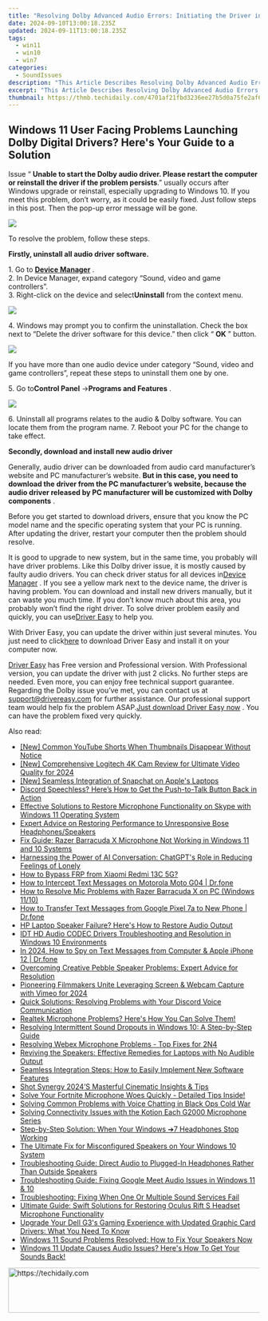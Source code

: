 ```yaml
---
title: "Resolving Dolby Advanced Audio Errors: Initiating the Driver in Windows 11 Effortlessly"
date: 2024-09-10T13:00:18.235Z
updated: 2024-09-11T13:00:18.235Z
tags:
  - win11
  - win10
  - win7
categories:
  - SoundIssues
description: "This Article Describes Resolving Dolby Advanced Audio Errors: Initiating the Driver in Windows 11 Effortlessly"
excerpt: "This Article Describes Resolving Dolby Advanced Audio Errors: Initiating the Driver in Windows 11 Effortlessly"
thumbnail: https://thmb.techidaily.com/4701af21fbd3236ee27b5d0a75fe2af600bece4b4b8021497e0ee7ed3f0b2671.jpg
---
```


## Windows 11 User Facing Problems Launching Dolby Digital Drivers? Here's Your Guide to a Solution

Issue “ **Unable to start the Dolby audio driver. Please restart the computer or reinstall the driver if the problem persists**.” usually occurs after Windows upgrade or reinstall, especially upgrading to Windows 10\. If you meet this problem, don’t worry, as it could be easily fixed. Just follow steps in this post. Then the pop-up error message will be gone.  
  
![](https://images.drivereasy.com/wp-content/uploads/2016/07/img_57997056c52fb.png)
  
 To resolve the problem, follow these steps.  
  
**Firstly, uninstall all audio driver software.**
  
 1\. Go to **[Device Manager](https://tools.techidaily.com/drivereasy/download/)**  .  
 2\. In Device Manager, expand category “Sound, video and game controllers”.  
 3\. Right-click on the device and select**Uninstall** from the context menu.

![](https://images.drivereasy.com/wp-content/uploads/2016/07/img_579976b886c3f.png)

 4\.  Windows may prompt you to confirm the uninstallation. Check the box next to “Delete the driver software for this device.” then click “ **OK**  ” button.
  
![](https://images.drivereasy.com/wp-content/uploads/2016/07/img_5799771ad17f6.png)
  
 If you have more than one audio device under category “Sound, video and game controllers”, repeat these steps to uninstall them one by one.  
  
 5\. Go to**Control Panel** \->**Programs and Features** .  
  
![](https://images.drivereasy.com/wp-content/uploads/2016/07/img_57997925e13a3.png)
  
 6\. Uninstall all programs relates to the audio & Dolby software. You can locate them from the program name.
 7\. Reboot your PC for the change to take effect.  
  
**Secondly, download and install new audio driver**
  
 Generally, audio driver can be downloaded from audio card manufacturer’s website and PC manufacturer’s website. **But in this case, you need to download the driver from the PC manufacturer’s website, because the audio driver released by PC manufacturer will be customized with Dolby components** .
  
 Before you get started to download drivers, ensure that you know the PC model name and the specific operating system that your PC is running. After updating the driver, restart your computer then the problem should resolve.  
  
 It is good to upgrade to new system, but in the same time, you probably will have driver problems. Like this Dolby driver issue, it is mostly caused by faulty audio drivers. You can check driver status for all devices in[Device Manager](https://tools.techidaily.com/drivereasy/download/) . If you see a yellow mark next to the device name, the driver is having problem. You can download and install new drivers manually, but it can waste you much time. If you don’t know much about this area, you probably won’t find the right driver. To solve driver problem easily and quickly, you can use[Driver Easy](https://tools.techidaily.com/drivereasy/download/) to help you.
  
 With Driver Easy, you can update the driver within just several minutes. You just need to click[here](https://tools.techidaily.com/drivereasy/download/)  to download Driver Easy and install it on your computer now.
  
[Driver Easy](https://tools.techidaily.com/drivereasy/download/)  has Free version and Professional version. With Professional version, you can update the driver with just 2 clicks. No further steps are needed. Even more, you can enjoy free technical support guarantee. Regarding the Dolby issue you’ve met, you can contact us at <support@drivereasy.com> for further assistance. Our professional support team would help fix the problem ASAP.[Just download Driver Easy now](https://tools.techidaily.com/drivereasy/download/) . You can have the problem fixed very quickly.

<ins class="adsbygoogle"
     style="display:block"
     data-ad-format="autorelaxed"
     data-ad-client="ca-pub-7571918770474297"
     data-ad-slot="1223367746"></ins>



<ins class="adsbygoogle"
     style="display:block"
     data-ad-client="ca-pub-7571918770474297"
     data-ad-slot="8358498916"
     data-ad-format="auto"
     data-full-width-responsive="true"></ins>

<span class="atpl-alsoreadstyle">Also read:</span>
<div><ul>
<li><a href="https://youtube-videos.techidaily.com/new-common-youtube-shorts-when-thumbnails-disappear-without-notice/"><u>[New] Common YouTube Shorts  When Thumbnails Disappear Without Notice</u></a></li>
<li><a href="https://visual-screen-recording.techidaily.com/new-comprehensive-logitech-4k-cam-review-for-ultimate-video-quality-for-2024/"><u>[New] Comprehensive Logitech 4K Cam Review for Ultimate Video Quality for 2024</u></a></li>
<li><a href="https://snapchat-videos.techidaily.com/new-seamless-integration-of-snapchat-on-apples-laptops/"><u>[New] Seamless Integration of Snapchat on Apple's Laptops</u></a></li>
<li><a href="https://sound-issues.techidaily.com/discord-speechless-heres-how-to-get-the-push-to-talk-button-back-in-action/"><u>Discord Speechless? Here’s How to Get the Push-to-Talk Button Back in Action</u></a></li>
<li><a href="https://sound-issues.techidaily.com/effective-solutions-to-restore-microphone-functionality-on-skype-with-windows-11-operating-system/"><u>Effective Solutions to Restore Microphone Functionality on Skype with Windows 11 Operating System</u></a></li>
<li><a href="https://sound-issues.techidaily.com/expert-advice-on-restoring-performance-to-unresponsive-bose-headphonesspeakers/"><u>Expert Advice on Restoring Performance to Unresponsive Bose Headphones/Speakers</u></a></li>
<li><a href="https://sound-issues.techidaily.com/fix-guide-razer-barracuda-x-microphone-not-working-in-windows-11-and-10-systems/"><u>Fix Guide: Razer Barracuda X Microphone Not Working in Windows 11 and 10 Systems</u></a></li>
<li><a href="https://tech-revival.techidaily.com/harnessing-the-power-of-ai-conversation-chatgpts-role-in-reducing-feelings-of-lonely/"><u>Harnessing the Power of AI Conversation: ChatGPT's Role in Reducing Feelings of Lonely</u></a></li>
<li><a href="https://bypass-frp.techidaily.com/how-to-bypass-frp-from-xiaomi-redmi-13c-5g-by-drfone-android/"><u>How to Bypass FRP from Xiaomi Redmi 13C 5G?</u></a></li>
<li><a href="https://android-location-track.techidaily.com/how-to-intercept-text-messages-on-motorola-moto-g04-drfone-by-drfone-virtual-android/"><u>How to Intercept Text Messages on Motorola Moto G04 | Dr.fone</u></a></li>
<li><a href="https://sound-issues.techidaily.com/how-to-resolve-mic-problems-with-razer-barracuda-x-on-pc-windows-1110/"><u>How to Resolve Mic Problems with Razer Barracuda X on PC (Windows 11/10)</u></a></li>
<li><a href="https://android-transfer.techidaily.com/how-to-transfer-text-messages-from-google-pixel-7a-to-new-phone-drfone-by-drfone-transfer-from-android-transfer-from-android/"><u>How to Transfer Text Messages from Google Pixel 7a to New Phone | Dr.fone</u></a></li>
<li><a href="https://sound-issues.techidaily.com/1723016971706-hp-laptop-speaker-failure-heres-how-to-restore-audio-output/"><u>HP Laptop Speaker Failure? Here's How to Restore Audio Output</u></a></li>
<li><a href="https://sound-issues.techidaily.com/idt-hd-audio-codec-drivers-troubleshooting-and-resolution-in-windows-10-environments/"><u>IDT HD Audio CODEC Drivers Troubleshooting and Resolution in Windows 10 Environments</u></a></li>
<li><a href="https://ios-location-track.techidaily.com/in-2024-how-to-spy-on-text-messages-from-computer-and-apple-iphone-12-drfone-by-drfone-virtual-ios/"><u>In 2024, How to Spy on Text Messages from Computer & Apple iPhone 12 | Dr.fone</u></a></li>
<li><a href="https://sound-issues.techidaily.com/overcoming-creative-pebble-speaker-problems-expert-advice-for-resolution/"><u>Overcoming Creative Pebble Speaker Problems: Expert Advice for Resolution</u></a></li>
<li><a href="https://vimeo-videos.techidaily.com/pioneering-filmmakers-unite-leveraging-screen-and-webcam-capture-with-vimeo-for-2024/"><u>Pioneering Filmmakers Unite  Leveraging Screen & Webcam Capture with Vimeo for 2024</u></a></li>
<li><a href="https://sound-issues.techidaily.com/quick-solutions-resolving-problems-with-your-discord-voice-communication/"><u>Quick Solutions: Resolving Problems with Your Discord Voice Communication</u></a></li>
<li><a href="https://sound-issues.techidaily.com/1723016417937-realtek-microphone-problems-heres-how-you-can-solve-them/"><u>Realtek Microphone Problems? Here's How You Can Solve Them!</u></a></li>
<li><a href="https://sound-issues.techidaily.com/resolving-intermittent-sound-dropouts-in-windows-10-a-step-by-step-guide/"><u>Resolving Intermittent Sound Dropouts in Windows 10: A Step-by-Step Guide</u></a></li>
<li><a href="https://sound-issues.techidaily.com/resolving-webex-microphone-problems-top-fixes-for-2n4/"><u>Resolving Webex Microphone Problems - Top Fixes for 2N4</u></a></li>
<li><a href="https://sound-issues.techidaily.com/reviving-the-speakers-effective-remedies-for-laptops-with-no-audible-output/"><u>Reviving the Speakers: Effective Remedies for Laptops with No Audible Output</u></a></li>
<li><a href="https://tech-hub.techidaily.com/seamless-integration-steps-how-to-easily-implement-new-software-features/"><u>Seamless Integration Steps: How to Easily Implement New Software Features</u></a></li>
<li><a href="https://extra-information.techidaily.com/shot-synergy-2024s-masterful-cinematic-insights-and-tips/"><u>Shot Synergy  2024’S Masterful Cinematic Insights & Tips</u></a></li>
<li><a href="https://sound-issues.techidaily.com/solve-your-fortnite-microphone-woes-quickly-detailed-tips-inside/"><u>Solve Your Fortnite Microphone Woes Quickly - Detailed Tips Inside!</u></a></li>
<li><a href="https://sound-issues.techidaily.com/solving-common-problems-with-voice-chatting-in-black-ops-cold-war/"><u>Solving Common Problems with Voice Chatting in Black Ops Cold War</u></a></li>
<li><a href="https://sound-issues.techidaily.com/solving-connectivity-issues-with-the-kotion-each-g2000-microphone-series/"><u>Solving Connectivity Issues with the Kotion Each G2000 Microphone Series</u></a></li>
<li><a href="https://sound-issues.techidaily.com/step-by-step-solution-when-your-windows-7-headphones-stop-working/"><u>Step-by-Step Solution: When Your Windows ➔7 Headphones Stop Working</u></a></li>
<li><a href="https://sound-issues.techidaily.com/the-ultimate-fix-for-misconfigured-speakers-on-your-windows-10-system/"><u>The Ultimate Fix for Misconfigured Speakers on Your Windows 10 System</u></a></li>
<li><a href="https://sound-issues.techidaily.com/troubleshooting-guide-direct-audio-to-plugged-in-headphones-rather-than-outside-speakers/"><u>Troubleshooting Guide: Direct Audio to Plugged-In Headphones Rather Than Outside Speakers</u></a></li>
<li><a href="https://sound-issues.techidaily.com/troubleshooting-guide-fixing-google-meet-audio-issues-in-windows-11-and-10/"><u>Troubleshooting Guide: Fixing Google Meet Audio Issues in Windows 11 & 10</u></a></li>
<li><a href="https://sound-issues.techidaily.com/troubleshooting-fixing-when-one-or-multiple-sound-services-fail/"><u>Troubleshooting: Fixing When One Or Multiple Sound Services Fail</u></a></li>
<li><a href="https://sound-issues.techidaily.com/ultimate-guide-swift-solutions-for-restoring-oculus-rift-s-headset-microphone-functionality/"><u>Ultimate Guide: Swift Solutions for Restoring Oculus Rift S Headset Microphone Functionality</u></a></li>
<li><a href="https://win-dash.techidaily.com/upgrade-your-dell-g3s-gaming-experience-with-updated-graphic-card-drivers-what-you-need-to-know/"><u>Upgrade Your Dell G3's Gaming Experience with Updated Graphic Card Drivers: What You Need To Know</u></a></li>
<li><a href="https://sound-issues.techidaily.com/windows-11-sound-problems-resolved-how-to-fix-your-speakers-now/"><u>Windows 11 Sound Problems Resolved: How to Fix Your Speakers Now</u></a></li>
<li><a href="https://sound-issues.techidaily.com/1723016993847-windows-11-update-causes-audio-issues-heres-how-to-get-your-sounds-back/"><u>Windows 11 Update Causes Audio Issues? Here's How To Get Your Sounds Back!</u></a></li>
</ul></div>





<!-- affiliate ads begin -->
<a href="https://ephamedtechinc.pxf.io/c/5597632/2135476/26400" target="_top" id="2135476">
  <img src="//a.impactradius-go.com/display-ad/26400-2135476" border="0" alt="https://techidaily.com" width="728" height="90"/>
</a>
<img height="0" width="0" src="https://ephamedtechinc.pxf.io/i/5597632/2135476/26400" style="position:absolute;visibility:hidden;" border="0" />
<!-- affiliate ads end -->




